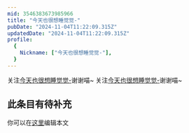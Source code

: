 ```yaml
---
mid: 3546383673985966
title: "今天也很想睡觉觉-"
pubDate: "2024-11-04T11:22:09.315Z"
updatedDate: "2024-11-04T11:22:09.315Z"
profile:
  {
    Nickname: ["今天也很想睡觉觉-"],
  }
---
```


关注[今天也很想睡觉觉-](https://space.bilibili.com/3546383673985966)谢谢喵~ 关注[今天也很想睡觉觉-](https://space.bilibili.com/3546383673985966)谢谢喵~

## 此条目有待补充
你可以在[这里](https://github.com/Yuhanawa/VTuber.ICU/edit/master/src/content/v/今天也很想睡觉觉-/index.md)编辑本文
